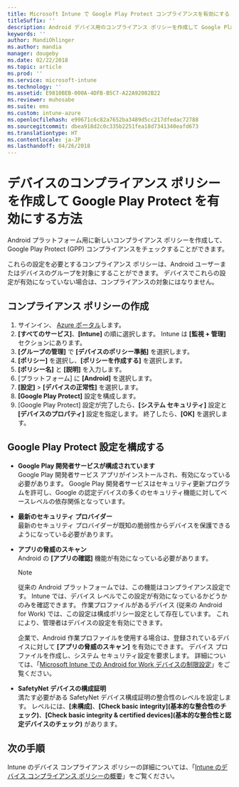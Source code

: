 ```yaml
---
title: Microsoft Intune で Google Play Protect コンプライアンスを有効にする
titleSuffix: ''
description: Android デバイス用のコンプライアンス ポリシーを作成して Google Play Protect を有効にする方法について説明します。
keywords: ''
author: MandiOhlinger
ms.author: mandia
manager: dougeby
ms.date: 02/22/2018
ms.topic: article
ms.prod: ''
ms.service: microsoft-intune
ms.technology: ''
ms.assetid: E9810BEB-000A-4DFB-B5C7-A22A92082B22
ms.reviewer: muhosabe
ms.suite: ems
ms.custom: intune-azure
ms.openlocfilehash: e99671c6c82a7652ba3489d5cc217dfedac72788
ms.sourcegitcommit: dbea918d2c0c335b2251fea18d7341340eafd673
ms.translationtype: HT
ms.contentlocale: ja-JP
ms.lasthandoff: 04/26/2018
---
```

# <a name="how-to-create-a-device-compliance-policy-to-enable-google-play-protect"></a>デバイスのコンプライアンス ポリシーを作成して Google Play Protect を有効にする方法

Android プラットフォーム用に新しいコンプライアンス ポリシーを作成して、Google Play Protect (GPP) コンプライアンスをチェックすることができます。

これらの設定を必要とするコンプライアンス ポリシーは、Android ユーザーまたはデバイスのグループを対象にすることができます。 デバイスでこれらの設定が有効になっていない場合は、コンプライアンスの対象にはなりません。

## <a name="create-a-compliance-policy"></a>コンプライアンス ポリシーの作成

1. サインイン、 [Azure ポータル](https://portal.azure.com)します。
2. **[すべてのサービス]**、**[Intune]** の順に選択します。 Intune は **[監視 + 管理]** セクションにあります。
2. **[グループの管理]** で **[デバイスのポリシー準拠]** を選択します。 
3. **[ポリシー]** を選択し、**[ポリシーを作成する]** を選択します。
4. **[ポリシー名]** と **[説明]** を入力します。
5. [プラットフォーム] に **[Android]** を選択します。
6. **[設定]** > **[デバイスの正常性]** を選択します。
7. **[Google Play Protect]** 設定を構成します。
8. [Google Play Protect] 設定が完了したら、**[システム セキュリティ]** 設定と **[デバイスのプロパティ]** 設定を指定します。 終了したら、**[OK]** を選択します。

## <a name="configure-the-google-play-protect-settings"></a>Google Play Protect 設定を構成する

 - **Google Play 開発者サービスが構成されています**  
   Google Play 開発者サービス アプリがインストールされ、有効になっている必要があります。 Google Play 開発者サービスはセキュリティ更新プログラムを許可し、Google の認定デバイスの多くのセキュリティ機能に対してベースレベルの依存関係となっています。
 - **最新のセキュリティ プロバイダー**  
   最新のセキュリティ プロバイダーが既知の脆弱性からデバイスを保護できるようになっている必要があります。
 - **アプリの脅威のスキャン**  
   Android の **[アプリの確認]** 機能が有効になっている必要があります。
    > [!Note]  
    > 従来の Android プラットフォームでは、この機能はコンプライアンス設定です。 Intune では、デバイス レベルでこの設定が有効になっているかどうかのみを確認できます。 作業プロファイルがあるデバイス (従来の Android for Work) では、この設定は構成ポリシー設定として存在しています。 これにより、管理者はデバイスの設定を有効にできます。

    企業で、Android 作業プロファイルを使用する場合は、登録されているデバイスに対して **[アプリの脅威のスキャン]** を有効にできます。 デバイス プロファイルを作成し、システム セキュリティ設定を要求します。 詳細については、「[Microsoft Intune での Android for Work デバイスの制限設定](device-restrictions-android-for-work.md)」をご覧ください。

 - **SafetyNet デバイスの構成証明**  
   満たす必要がある SafetyNet デバイス構成証明の整合性のレベルを設定します。 レベルには、**[未構成]**、**[Check basic integrity]\(基本的な整合性のチェック\)**、**[Check basic integrity & certified devices]\(基本的な整合性と認定デバイスのチェック\)** があります。




## <a name="next-steps"></a>次の手順

Intune のデバイス コンプライアンス ポリシーの詳細については、「[Intune のデバイス コンプライアンス ポリシーの概要](device-compliance-get-started.md)」をご覧ください。